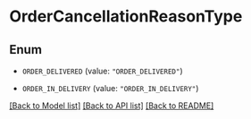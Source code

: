 # OrderCancellationReasonType

## Enum


* `ORDER_DELIVERED` (value: `"ORDER_DELIVERED"`)

* `ORDER_IN_DELIVERY` (value: `"ORDER_IN_DELIVERY"`)


[[Back to Model list]](../README.md#documentation-for-models) [[Back to API list]](../README.md#documentation-for-api-endpoints) [[Back to README]](../README.md)


